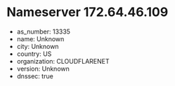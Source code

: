 # Nameserver 172.64.46.109

* as_number: 13335
* name: Unknown
* city: Unknown
* country: US
* organization: CLOUDFLARENET
* version: Unknown
* dnssec: true
